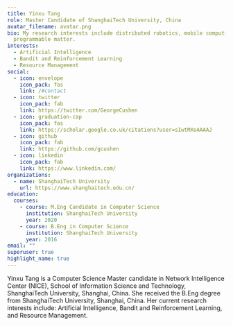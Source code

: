 ```yaml
---
title: Yinxu Tang
role: Master Candidate of ShanghaiTech University, China
avatar_filename: avatar.png
bio: My research interests include distributed robotics, mobile computing and
  programmable matter.
interests:
  - Artificial Intelligence
  - Bandit and Reinforcement Learning
  - Resource Management
social:
  - icon: envelope
    icon_pack: fas
    link: /#contact
  - icon: twitter
    icon_pack: fab
    link: https://twitter.com/GeorgeCushen
  - icon: graduation-cap
    icon_pack: fas
    link: https://scholar.google.co.uk/citations?user=sIwtMXoAAAAJ
  - icon: github
    icon_pack: fab
    link: https://github.com/gcushen
  - icon: linkedin
    icon_pack: fab
    link: https://www.linkedin.com/
organizations:
  - name: ShanghaiTech University
    url: https://www.shanghaitech.edu.cn/
education:
  courses:
    - course: M.Eng Candidate in Computer Science
      institution: ShanghaiTech University
      year: 2020
    - course: B.Eng in Computer Science
      institution: ShanghaiTech University
      year: 2016
email: ""
superuser: true
highlight_name: true
---
```

Yinxu Tang is a Computer Science Master candidate in Network Intelligence Center (NICE), [](https://nice.sist.shanghaitech.edu.cn/)School of Information Science and Technology, ShanghaiTech University, Shanghai, China. She received the B.Eng degree from ShanghaiTech University, Shanghai, China. Her current research interests include: Artificial Intelligence, Bandit and Reinforcement Learning, and Resource Management.